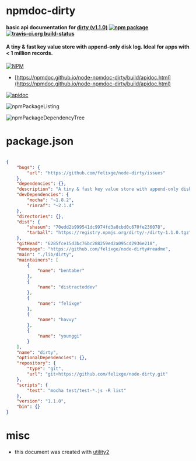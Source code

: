 # npmdoc-dirty

#### basic api documentation for  [dirty (v1.1.0)](https://github.com/felixge/node-dirty#readme)  [![npm package](https://img.shields.io/npm/v/npmdoc-dirty.svg?style=flat-square)](https://www.npmjs.org/package/npmdoc-dirty) [![travis-ci.org build-status](https://api.travis-ci.org/npmdoc/node-npmdoc-dirty.svg)](https://travis-ci.org/npmdoc/node-npmdoc-dirty)

#### A tiny & fast key value store with append-only disk log. Ideal for apps with < 1 million records.

[![NPM](https://nodei.co/npm/dirty.png?downloads=true&downloadRank=true&stars=true)](https://www.npmjs.com/package/dirty)

- [https://npmdoc.github.io/node-npmdoc-dirty/build/apidoc.html](https://npmdoc.github.io/node-npmdoc-dirty/build/apidoc.html)

[![apidoc](https://npmdoc.github.io/node-npmdoc-dirty/build/screenCapture.buildCi.browser.%252Ftmp%252Fbuild%252Fapidoc.html.png)](https://npmdoc.github.io/node-npmdoc-dirty/build/apidoc.html)

![npmPackageListing](https://npmdoc.github.io/node-npmdoc-dirty/build/screenCapture.npmPackageListing.svg)

![npmPackageDependencyTree](https://npmdoc.github.io/node-npmdoc-dirty/build/screenCapture.npmPackageDependencyTree.svg)



# package.json

```json

{
    "bugs": {
        "url": "https://github.com/felixge/node-dirty/issues"
    },
    "dependencies": {},
    "description": "A tiny & fast key value store with append-only disk log. Ideal for apps with < 1 million records.",
    "devDependencies": {
        "mocha": "~1.8.2",
        "rimraf": "~2.1.4"
    },
    "directories": {},
    "dist": {
        "shasum": "70edd2b999541dc9974fd3a8cbd0c670fe236078",
        "tarball": "https://registry.npmjs.org/dirty/-/dirty-1.1.0.tgz"
    },
    "gitHead": "6285fce15d3bc76bc288259ed2a095cd2936e218",
    "homepage": "https://github.com/felixge/node-dirty#readme",
    "main": "./lib/dirty",
    "maintainers": [
        {
            "name": "bentaber"
        },
        {
            "name": "distracteddev"
        },
        {
            "name": "felixge"
        },
        {
            "name": "havvy"
        },
        {
            "name": "younggi"
        }
    ],
    "name": "dirty",
    "optionalDependencies": {},
    "repository": {
        "type": "git",
        "url": "git+https://github.com/felixge/node-dirty.git"
    },
    "scripts": {
        "test": "mocha test/test-*.js -R list"
    },
    "version": "1.1.0",
    "bin": {}
}
```



# misc
- this document was created with [utility2](https://github.com/kaizhu256/node-utility2)
